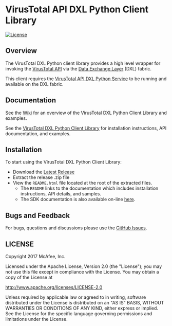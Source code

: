# VirusTotal API DXL Python Client Library
[![License](https://img.shields.io/badge/License-Apache%202.0-blue.svg)](https://opensource.org/licenses/Apache-2.0)

## Overview

The VirusTotal DXL Python client library provides a high level wrapper for invoking the [VirusTotal API](https://www.virustotal.com/en/documentation/public-api/)
via the [Data Exchange Layer](http://www.mcafee.com/us/solutions/data-exchange-layer.aspx) (DXL) fabric.

This client requires the [VirusTotal API DXL Python Service](https://github.com/opendxl/opendxl-virustotal-service-python)
to be running and available on the DXL fabric.

## Documentation

See the [Wiki](https://github.com/opendxl/opendxl-virustotal-client-python/wiki) for an overview of the VirusTotal DXL
Python Client Library and examples.

See the [VirusTotal DXL Python Client Library](https://opendxl.github.io/opendxl-virustotal-client-python/pydoc) for
installation instructions, API documentation, and examples.

## Installation

To start using the VirusTotal DXL Python Client Library:

* Download the [Latest Release](https://github.com/opendxl/opendxl-virustotal-client-python/releases/latest)
* Extract the release .zip file
* View the `README.html` file located at the root of the extracted files.
  * The `README` links to the documentation which includes installation instructions, API details, and samples.
  * The SDK documentation is also available on-line [here](https://opendxl.github.io/opendxl-virustotal-client-python/pydoc).

## Bugs and Feedback

For bugs, questions and discussions please use the [GitHub Issues](https://github.com/opendxl/opendxl-virustotal-client-python/issues).

## LICENSE

Copyright 2017 McAfee, Inc.

Licensed under the Apache License, Version 2.0 (the "License"); you may not use this file except in compliance with the License. You may obtain a copy of the License at

http://www.apache.org/licenses/LICENSE-2.0

Unless required by applicable law or agreed to in writing, software distributed under the License is distributed on an "AS IS" BASIS, WITHOUT WARRANTIES OR CONDITIONS OF ANY KIND, either express or implied. See the License for the specific language governing permissions and limitations under the License.
